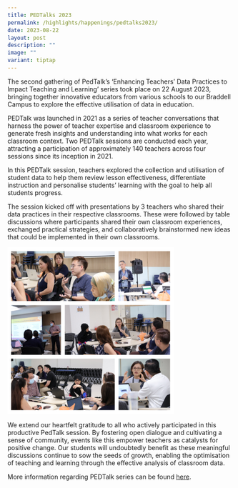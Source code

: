 ```yaml
---
title: PEDTalks 2023
permalink: /highlights/happenings/pedtalks2023/
date: 2023-08-22
layout: post
description: ""
image: ""
variant: tiptap
---
```

<p>The second gathering of PedTalk’s ‘Enhancing Teachers’ Data Practices to Impact Teaching and Learning’ series took place on 22 August 2023, bringing together innovative educators from various schools to our Braddell Campus to explore the effective utilisation of data in education.</p><p>PEDTalk was launched in 2021 as a series of teacher conversations that harness the power of teacher expertise and classroom experience to generate fresh insights and understanding into what works for each classroom context. Two PEDTalk sessions are conducted each year, attracting a participation of approximately 140 teachers across four sessions since its inception in 2021.</p><p>In this PEDTalk session, teachers explored the collection and utilisation of student data to help them review lesson effectiveness, differentiate instruction and personalise students’ learning with the goal to help all students progress.</p><p>The session kicked off with presentations by 3 teachers who shared their data practices in their respective classrooms. These were followed by table discussions where participants shared their own classroom experiences, exchanged practical strategies, and collaboratively brainstormed new ideas that could&nbsp;be implemented in their&nbsp;own classrooms.</p><div class="isomer-image-wrapper"><img style="width: 74%;" height="auto" width="100%" alt="" src="/images/Happenings%20albums/PedTalk.jpg"></div><p>We extend our heartfelt gratitude to all who actively participated in this productive PedTalk session. By fostering open dialogue and cultivating a sense of community, events like this empower teachers as catalysts for positive change. Our students will undoubtedly benefit as these meaningful discussions continue to sow the seeds of growth, enabling the optimisation of teaching and learning through the effective analysis of classroom data.</p><p>More information regarding PEDTalk series can be found <a href="https://sites.google.com/rafflesgirlssch.edu.sg/pedtalks/about-pedtalks" rel="noopener noreferrer nofollow" target="_blank">here</a>.</p>